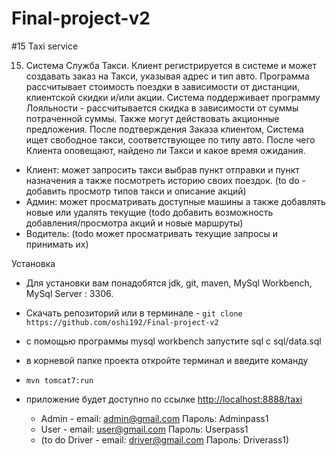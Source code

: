 # Final-project-v2
#15 Taxi service

15. Система Служба Такси. Клиент регистрируется в системе и может
создавать заказ на Такси, указывая адрес и тип авто. Программа
рассчитывает стоимость поездки в зависимости от дистанции, клиентской
скидки и/или акции. Система поддерживает программу Лояльности -
рассчитывается скидка в зависимости от суммы потраченной суммы. Также
могут действовать акционные предложения. После подтверждения Заказа
клиентом, Система ищет свободное такси, соответствующее по типу авто.
После чего Клиента оповещают, найдено ли Такси и какое время ожидания.

 - Клиент:  может запросить такси выбрав пункт отправки и пункт назначения а также посмотреть историю своих поездок. (to do - добавить просмотр типов такси и описание акций)
 - Админ:  может просматривать доступные машины а также добавлять новые или удалять текущие (todo добавить возможность добавления/просмотра акций и новые маршруты)
 - Водитель: (todo может просматривать текущие запросы и принимать их)

Установка
 - Для установки вам понадобятся  jdk, git, maven, MySql Workbench, MySql Server : 3306.
 - Cкачать репозиторий или в терминале - ```git clone https://github.com/oshi192/Final-project-v2```
 - с помощью программы mysql workbench запустите sql с sql/data.sql
 - в корневой папке проекта откройте терминал и введите команду
 - ```mvn tomcat7:run```
 - приложение будет доступно по ссылке [http://localhost:8888/taxi](http://localhost:8888/taxi)
 
 
 
     - Admin - email: admin@gmail.com Пароль: Adminpass1
     - User - email: user@gmail.com Пароль: Userpass1
     - (to do Driver -  email: driver@gmail.com Пароль: Driverass1)
